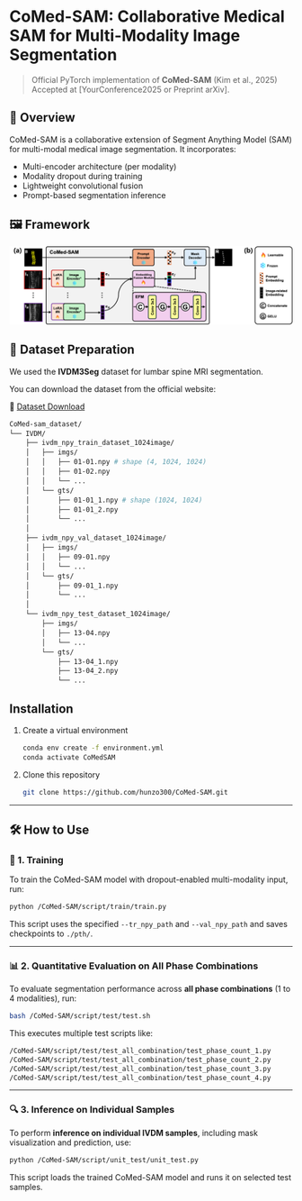 # CoMed-SAM: Collaborative Medical SAM for Multi-Modality Image Segmentation

> Official PyTorch implementation of **CoMed-SAM** (Kim et al., 2025)<br>
> Accepted at [YourConference2025 or Preprint arXiv].

## 🧠 Overview

CoMed-SAM is a collaborative extension of Segment Anything Model (SAM) for multi-modal medical image segmentation. It incorporates:
- Multi-encoder architecture (per modality)
- Modality dropout during training
- Lightweight convolutional fusion
- Prompt-based segmentation inference

## 🖼️ Framework

<p align="center">
  <img src="assets/model_architecture.png" width="800">
</p>

## 📁 Dataset Preparation

We used the **IVDM3Seg** dataset for lumbar spine MRI segmentation.

You can download the dataset from the official website:

🔗 [Dataset Download](https://ivdm3seg.weebly.com/data.html)
```bash
CoMed-sam_dataset/
└── IVDM/
    ├── ivdm_npy_train_dataset_1024image/
    │   ├── imgs/
    │   │   ├── 01-01.npy # shape (4, 1024, 1024)
    │   │   ├── 01-02.npy
    │   │   └── ...
    │   └── gts/
    │       ├── 01-01_1.npy # shape (1024, 1024)
    │       ├── 01-01_2.npy
    │       └── ...
    │
    ├── ivdm_npy_val_dataset_1024image/
    │   ├── imgs/
    │   │   ├── 09-01.npy
    │   │   └── ...
    │   └── gts/
    │       ├── 09-01_1.npy
    │       └── ...
    │
    └── ivdm_npy_test_dataset_1024image/
        ├── imgs/
        │   ├── 13-04.npy
        │   └── ...
        └── gts/
            ├── 13-04_1.npy
            ├── 13-04_2.npy
            └── ...

```

## Installation

1. Create a virtual environment  
   ```bash
   conda env create -f environment.yml
   conda activate CoMedSAM

   ```

2. Clone this repository  
   ```bash
   git clone https://github.com/hunzo300/CoMed-SAM.git
   ```

---


## 🛠️ How to Use

### 🔧 1. Training

To train the CoMed-SAM model with dropout-enabled multi-modality input, run:

```bash
python /CoMed-SAM/script/train/train.py
````

This script uses the specified `--tr_npy_path` and `--val_npy_path` and saves checkpoints to `./pth/`.

---

### 📊 2. Quantitative Evaluation on All Phase Combinations

To evaluate segmentation performance across **all phase combinations** (1 to 4 modalities), run:

```bash
bash /CoMed-SAM/script/test/test.sh
```

This executes multiple test scripts like:

```text
/CoMed-SAM/script/test/test_all_combination/test_phase_count_1.py  
/CoMed-SAM/script/test/test_all_combination/test_phase_count_2.py  
/CoMed-SAM/script/test/test_all_combination/test_phase_count_3.py  
/CoMed-SAM/script/test/test_all_combination/test_phase_count_4.py  
```

---

### 🔍 3. Inference on Individual Samples

To perform **inference on individual IVDM samples**, including mask visualization and prediction, use:

```bash
python /CoMed-SAM/script/unit_test/unit_test.py
```

This script loads the trained CoMed-SAM model and runs it on selected test samples.

```


